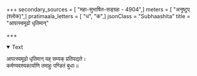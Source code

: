 +++
secondary_sources = [ "महा-सुभाषित-सङ्ग्रहः - 4904",]
meters = [ "अनुष्टुप् (श्लोक)",]
pratimaala_letters = [ "ध", "क",]
jsonClass = "Subhaashita"
title = "आपत्स्वमूढो धृतिमान्"

+++

<details open><summary>Text</summary>

आपत्स्वमूढो धृतिमान् यह् सम्यक् प्रतिपद्यते।  
कर्मण्यवश्यकार्याणि तमाहुः पण्डितं बुधाः॥
</details>
